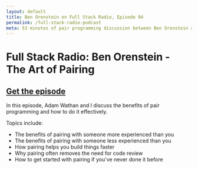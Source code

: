 ```yaml
---
layout: default
title: Ben Orenstein on Full Stack Radio, Episode 94
permalink: /full-stack-radio-podcast
meta: 53 minutes of pair programming discussion between Ben Orenstein and Adam Wathan on Full Stack Radio.
---
```


# Full Stack Radio: Ben Orenstein - The Art of Pairing

<div class="border-t-4 border-indigo-dark w-24 mt-4 mb-8"></div>

## [Get the episode](http://www.fullstackradio.com/94)

In this episode, Adam Wathan and I discuss the benefits of pair programming and how to do it effectively.

Topics include:

- The benefits of pairing with someone more experienced than you
- The benefits of pairing with someone less experienced than you
- How pairing helps you build things faster
- Why pairing often removes the need for code review
- How to get started with pairing if you've never done it before
